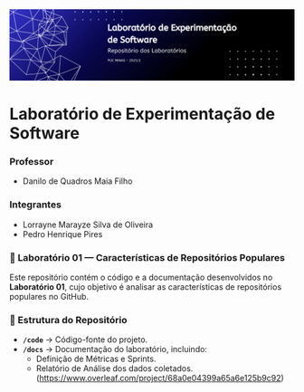 <div>
<img alt="GitHub Banner" src="../geral/banner_laboratorio_experimentacao.png"/>
</div>

# Laboratório de Experimentação de Software

### Professor
- Danilo de Quadros Maia Filho

### Integrantes
- Lorrayne Marayze Silva de Oliveira
- Pedro Henrique Pires

### 📌 Laboratório 01 — Características de Repositórios Populares  

Este repositório contém o código e a documentação desenvolvidos no **Laboratório 01**, cujo objetivo é analisar as características de repositórios populares no GitHub.  

### 📂 Estrutura do Repositório  

- **`/code`** → Código-fonte do projeto.  
- **`/docs`** → Documentação do laboratório, incluindo:  
  - Definição de Métricas e Sprints.  
  - Relatório de Análise dos dados coletados. (https://www.overleaf.com/project/68a0e04399a65a6e125b9c92)